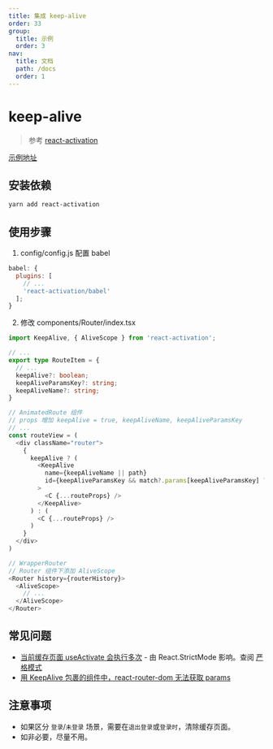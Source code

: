 ```yaml
---
title: 集成 keep-alive
order: 33
group:
  title: 示例
  order: 3
nav:
  title: 文档
  path: /docs
  order: 1
---
```


# keep-alive

> 参考 [react-activation]

[示例地址](https://github.com/doly-dev/cra-template-doly-examples/tree/main/examples/keep-alive)

## 安装依赖

```bash
yarn add react-activation
```

## 使用步骤

1. config/config.js 配置 babel

```javascript
babel: {
  plugins: [
    // ...
    'react-activation/babel'
  ];
}
```

2. 修改 components/Router/index.tsx

```typescript
import KeepAlive, { AliveScope } from 'react-activation';

// ...
export type RouteItem = {
  // ...
  keepAlive?: boolean;
  keepAliveParamsKey?: string;
  keepAliveName?: string;
}

// AnimatedRoute 组件
// props 增加 keepAlive = true, keepAliveName, keepAliveParamsKey
// ...
const routeView = (
  <div className="router">
    {
      keepAlive ? (
        <KeepAlive
          name={keepAliveName || path}
          id={keepAliveParamsKey && match?.params[keepAliveParamsKey] ? match.params[keepAliveParamsKey] : (void 0)}
        >
          <C {...routeProps} />
        </KeepAlive>
      ) : (
        <C {...routeProps} />
      )
    }
  </div>
)

// WrapperRouter
// Router 组件下添加 AliveScope
<Router history={routerHistory}>
  <AliveScope>
    // ...
  </AliveScope>
</Router>
```

## 常见问题

- [当前缓存页面 useActivate 会执行多次](https://github.com/CJY0208/react-activation/issues/111) - 由 React.StrictMode 影响。查阅 [严格模式](https://zh-hans.reactjs.org/docs/strict-mode.html)
- [用 KeepAlive 包裹的组件中，react-router-dom 无法获取 params](https://github.com/CJY0208/react-activation/issues/43)

[react-activation]: https://www.npmjs.com/package/react-activation

## 注意事项

- 如果区分 `登录`/`未登录` 场景，需要在`退出登录`或`登录时`，清除缓存页面。
- 如非必要，尽量不用。
